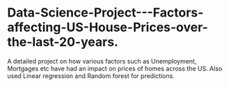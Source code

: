 # Data-Science-Project---Factors-affecting-US-House-Prices-over-the-last-20-years.
A detailed project on how various factors such as Unemployment, Mortgages etc have had an impact on prices of homes across the US. Also used Linear regression and Random forest for predictions.
